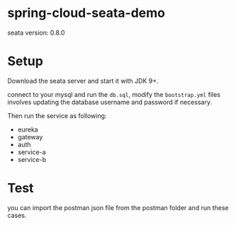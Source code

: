 # spring-cloud-seata-demo

seata version: 0.8.0

# Setup

Download the seata server and start it with JDK 9+.

connect to your mysql and run the `db.sql`, modify the `bootstrap.yml` files involves updating the database username and password if necessary.

Then run the service as following:
 - eureka
 - gateway
 - auth
 - service-a
 - service-b

# Test
you can import the postman json file from the postman folder and run these cases.


